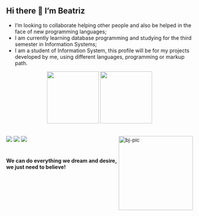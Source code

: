 <h2> Hi there 👋 I’m Beatriz</h2>

 - I’m looking to collaborate helping other people and also be helped in the face of new  programming languages;<br>
 - I am currently learning database programming and studying for the third semester in Information Systems;<br>
 - I am a student of Information System, this profile will be for my projects developed by me, using different languages, programming or markup path.<br>
 

 
 <div align="center">
  <a href:"https://github.com/bjustoo">
  <img height="140em" src="https://github-readme-stats.vercel.app/api?username=bjustoo&show_icons=true&theme=dark&include_all_commits=true&count_private=true"/>
  <img height="140em" src="https://github-readme-stats.vercel.app/api/top-langs/?username=bjustoo&layout=compact&langs_count=7&theme=dark"/>
</div>
 <br>
  <div> 
   
  <a href="https://instagram.com/a_justoo" target="_blank"><img src="https://img.shields.io/badge/-Instagram-%23E4405F?style=for-the-badge&logo=instagram&logoColor=white" target="_blank"></a>
  <a href = "mailto:beatrisjusto@gmail.com"><img src="https://img.shields.io/badge/-Gmail-%23333?style=for-the-badge&logo=gmail&logoColor=white" target="_blank"></a>
  <a href="https://www.linkedin.com/in/beatriz-justo-20b343203/" target="_blank"><img src="https://img.shields.io/badge/-LinkedIn-%230077B5?style=for-the-badge&logo=linkedin&logoColor=white" target="_blank"></a> 
   <img align="right" alt="bj-pic" height="200" style="border-radius:30x;"  src="https://user-images.githubusercontent.com/88691821/155412009-19f2fdc2-9b9c-4467-9d95-83c076e149a7.png">
   
</div>

  #
 


 <h4 style="top:200px;">We can do everything we dream and desire, we just need to believe!</h4>

 


